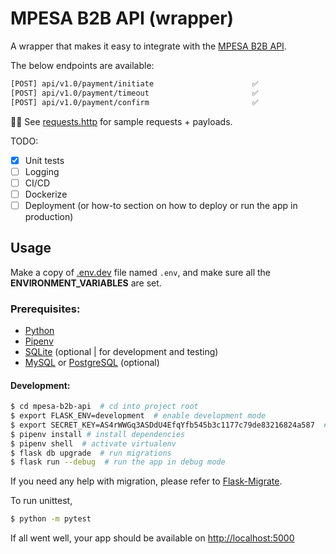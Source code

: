 # MPESA B2B API (wrapper)

A wrapper that makes it easy to integrate with the [MPESA B2B API](https://developer.safaricom.co.ke/Documentation).

The below endpoints are available:

```bash
[POST] api/v1.0/payment/initiate                      ✅
[POST] api/v1.0/payment/timeout                       ✅
[POST] api/v1.0/payment/confirm                       ✅
````

☝🏽 See [requests.http](requests.http) for sample requests + payloads.

TODO:
- [x] Unit tests
- [ ] Logging
- [ ] CI/CD
- [ ] Dockerize
- [ ] Deployment (or how-to section on how to deploy or run the app in production)

## Usage

Make a copy of [.env.dev](.env.dev) file named `.env`, and make sure all the **ENVIRONMENT_VARIABLES** are set.

### Prerequisites:

- [Python](https://www.python.org/downloads/release/python-3112/)
- [Pipenv](https://pipenv.pypa.io/en/latest/)
- [SQLite](https://www.sqlite.org/index.html) (optional | for development and testing)
- [MySQL](https://www.mysql.com/) or [PostgreSQL](https://www.postgresql.org/) (optional)

#### Development:

```bash
$ cd mpesa-b2b-api  # cd into project root
$ export FLASK_ENV=development  # enable development mode
$ export SECRET_KEY=AS4rWWGq3ASDdU4EfqYfb545b3c1177c79de83216824a587  # set the secret key
$ pipenv install # install dependencies
$ pipenv shell  # activate virtualenv
$ flask db upgrade  # run migrations
$ flask run --debug  # run the app in debug mode
```

If you need any help with migration, please refer to [Flask-Migrate](https://flask-migrate.readthedocs.io/en/latest/).

To run unittest,

```bash
$ python -m pytest
```

If all went well, your app should be available on [http://localhost:5000](http://localhost:5000)
